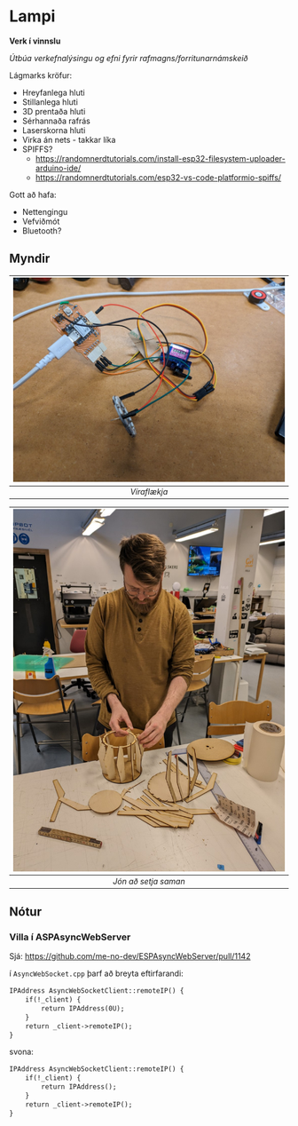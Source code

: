 # Lampi

**Verk í vinnslu**

_Útbúa verkefnalýsingu og efni fyrir rafmagns/forritunarnámskeið_


Lágmarks kröfur:

- Hreyfanlega hluti
- Stillanlega hluti
- 3D prentaða hluti
- Sérhannaða rafrás
- Laserskorna hluti
- Virka án nets - takkar líka
- SPIFFS?
  - https://randomnerdtutorials.com/install-esp32-filesystem-uploader-arduino-ide/
  - https://randomnerdtutorials.com/esp32-vs-code-platformio-spiffs/

Gott að hafa: 

- Nettengingu
- Vefviðmót
- Bluetooth?

## Myndir

| ![Víraflækja](myndir/tangle.jpg) | 
|:--:| 
| *Víraflækja* |

| ![Jón að setja saman](myndir/assembly.jpg) | 
|:--:| 
| *Jón að setja saman* |

## Nótur

### Villa í ASPAsyncWebServer 

Sjá: https://github.com/me-no-dev/ESPAsyncWebServer/pull/1142

í `AsyncWebSocket.cpp` þarf að breyta eftirfarandi:

    IPAddress AsyncWebSocketClient::remoteIP() {
        if(!_client) {
            return IPAddress(0U);
        }
        return _client->remoteIP();
    }

svona: 

    IPAddress AsyncWebSocketClient::remoteIP() {
        if(!_client) {
            return IPAddress();
        }
        return _client->remoteIP();
    }
